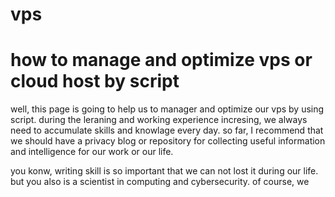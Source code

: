# vps
# how to manage and optimize vps or cloud host by script
well, this page is going to help us to manager and optimize our vps by using script. during the leraning and working experience incresing, 
we always need to accumulate skills and knowlage every day. so far, I recommend that we should have a privacy blog or repository for collecting
useful information and intelligence for our work or our life.

you konw, writing skill is so important that we can not lost it during our life. but you also is a scientist in computing and cybersecurity.
of course, we 
